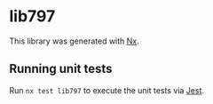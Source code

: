 # lib797

This library was generated with [Nx](https://nx.dev).

## Running unit tests

Run `nx test lib797` to execute the unit tests via [Jest](https://jestjs.io).
